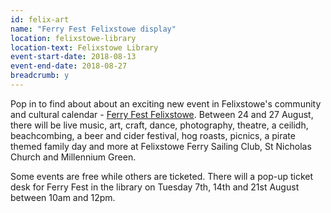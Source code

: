 ```yaml
---
id: felix-art
name: "Ferry Fest Felixstowe display"
location: felixstowe-library
location-text: Felixstowe Library
event-start-date: 2018-08-13
event-end-date: 2018-08-27
breadcrumb: y
---
```


Pop in to find about about an exciting new event in Felixstowe's community and cultural calendar - [Ferry Fest Felixstowe](https://ferryfestfelixstow.wixsite.com/portal). Between 24 and 27 August, there will be live music, art, craft, dance, photography, theatre, a ceilidh, beachcombing, a beer and cider festival, hog roasts, picnics, a pirate themed family day and more at Felixstowe Ferry Sailing Club, St Nicholas Church and Millennium Green.

Some events are free while others are ticketed. There will a pop-up ticket desk for Ferry Fest in the library on Tuesday 7th, 14th and 21st August between 10am and 12pm.
